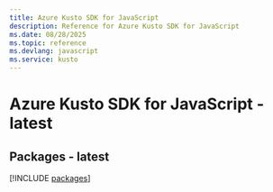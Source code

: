 ```yaml
---
title: Azure Kusto SDK for JavaScript
description: Reference for Azure Kusto SDK for JavaScript
ms.date: 08/28/2025
ms.topic: reference
ms.devlang: javascript
ms.service: kusto
---
```

# Azure Kusto SDK for JavaScript - latest
## Packages - latest
[!INCLUDE [packages](kusto-index.md)]